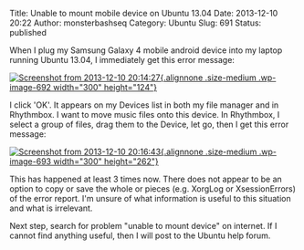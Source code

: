 Title: Unable to mount mobile device on Ubuntu 13.04
Date: 2013-12-10 20:22
Author: monsterbashseq
Category: Ubuntu
Slug: 691
Status: published

When I plug my Samsung Galaxy 4 mobile android device into my laptop
running Ubuntu 13.04, I immediately get this error message:

[![Screenshot from 2013-12-10
20:14:27](http://monsterbashseq.files.wordpress.com/2013/12/screenshot-from-2013-12-10-201427.png?w=300){.alignnone
.size-medium .wp-image-692 width="300"
height="124"}](http://monsterbashseq.files.wordpress.com/2013/12/screenshot-from-2013-12-10-201427.png)

I click 'OK'. It appears on my Devices list in both my file manager and
in Rhythmbox. I want to move music files onto this device. In Rhythmbox,
I select a group of files, drag them to the Device, let go, then I get
this error message:

[![Screenshot from 2013-12-10
20:16:43](http://monsterbashseq.files.wordpress.com/2013/12/screenshot-from-2013-12-10-201643.png?w=300){.alignnone
.size-medium .wp-image-693 width="300"
height="262"}](http://monsterbashseq.files.wordpress.com/2013/12/screenshot-from-2013-12-10-201643.png)

This has happened at least 3 times now. There does not appear to be an
option to copy or save the whole or pieces (e.g. XorgLog or
XsessionErrors) of the error report. I'm unsure of what information is
useful to this situation and what is irrelevant.

Next step, search for problem "unable to mount device" on internet. If I
cannot find anything useful, then I will post to the Ubuntu help forum.
